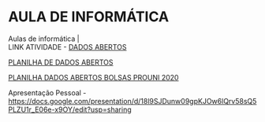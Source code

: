 # AULA DE INFORMÁTICA
Aulas de informática |  
LINK ATIVIDADE - [DADOS ABERTOS](https://fatecspgov-my.sharepoint.com/:u:/r/personal/maria_nascimento50_fatec_sp_gov_br/Documents/Arquivos%20de%20Chat%20do%20Microsoft%20Teams/DADOS%20ABERTOS.pbix?csf=1&web=1&e=7xDOKH)

[PLANILHA DE DADOS ABERTOS](https://fatecspgov-my.sharepoint.com/:x:/r/personal/maria_nascimento50_fatec_sp_gov_br/Documents/Microsoft%20Teams%20Chat%20Files/Quantidade%20de%20alunos%20estrangeiros%20por%20nacionalidade_2%C2%B0%20Semestre%202023-1.xlsx?d=w7f117f2db98945a1a1d071318bcbb5a4&csf=1&web=1&e=xHHqVi)

[PLANILHA DADOS ABERTOS BOLSAS PROUNI 2020](https://dadosabertos.mec.gov.br/images/conteudo/prouni/2020/ProuniRelatorioDadosAbertos2020.csv)

Apresentação Pessoal - https://docs.google.com/presentation/d/18l9SJDunw09gpKJOw6lQrv58sQ5PLZU1r_E06e-x9OY/edit?usp=sharing

